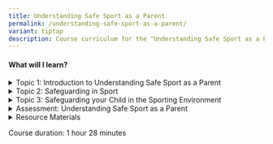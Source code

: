 ```yaml
---
title: Understanding Safe Sport as a Parent
permalink: /understanding-safe-sport-as-a-parent/
variant: tiptap
description: Course curriculum for the "Understanding Safe Sport as a Parent" module
---
```

<h4>What will I learn?</h4>
<div data-type="detailGroup" class="isomer-accordion isomer-accordion-white">
<details class="isomer-details">
<summary>Topic 1: Introduction to Understanding Safe Sport as a Parent</summary>
<div data-type="detailsContent" class="isomer-details-content">
<ul data-tight="true" class="tight">
<li>
<p>what is safe sport?</p>
</li>
<li>
<p>prevelance of safe sport in singapore and internationally</p>
</li>
</ul>
</div>
</details>
<details class="isomer-details">
<summary>Topic 2: Safeguarding in Sport</summary>
<div data-type="detailsContent" class="isomer-details-content">
<ul data-tight="true" class="tight">
<li>
<p>safeguarding children and vulnerable adults</p>
</li>
<li>
<p>types of harassment and abuse</p>
</li>
<li>
<p>grooming and sexual abuse</p>
</li>
</ul>
</div>
</details>
<details class="isomer-details">
<summary>Topic 3: Safeguarding your Child in the Sporting Environment</summary>
<div data-type="detailsContent" class="isomer-details-content">
<p></p>
<p><u>assessing and managing risk</u>
</p>
<ul data-tight="true" class="tight">
<li>
<p>low, medium and high risk activities</p>
</li>
</ul>
<p></p>
<p><u>educating yourself as a parent</u>
</p>
<ul data-tight="true" class="tight">
<li>
<p>communication</p>
</li>
<li>
<p>physical touch</p>
</li>
<li>
<p>knowing safe sport policies</p>
</li>
</ul>
<p></p>
<p><u>what can parents do?</u>
</p>
<ul data-tight="true" class="tight">
<li>
<p>identifying abuse</p>
</li>
<li>
<p>reporting abuse &amp; harassment</p>
</li>
</ul>
</div>
</details>
<details class="isomer-details">
<summary>Assessment: Understanding Safe Sport as a Parent</summary>
<div data-type="detailsContent" class="isomer-details-content">
<p></p>
</div>
</details>
<details class="isomer-details">
<summary>Resource Materials</summary>
<div data-type="detailsContent" class="isomer-details-content">
<p>Safe Sport Unified Code</p>
<p>Summary and evaluation</p>
</div>
</details>
</div>
<p></p>
<p>Course duration: 1 hour 28 minutes</p>